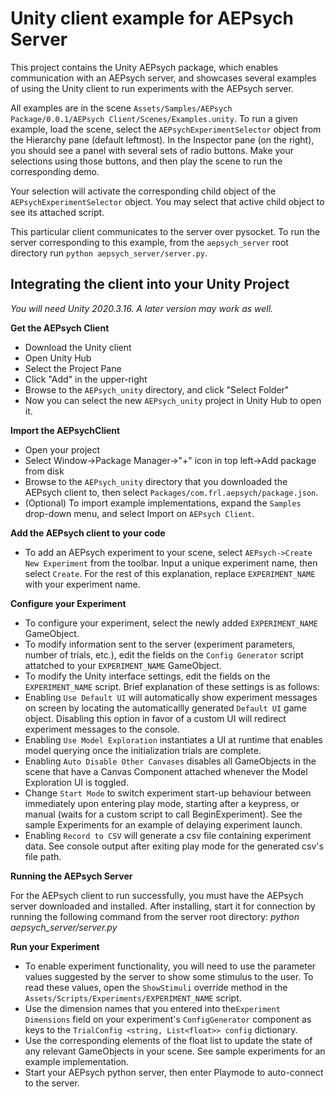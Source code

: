 # Unity client example for AEPsych Server

This project contains the Unity AEPsych package, which enables communication with an AEPsych server, and showcases several examples of using the Unity client to run experiments with the AEPsych server.

All examples are in the scene `Assets/Samples/AEPsych Package/0.0.1/AEPsych Client/Scenes/Examples.unity`. To run a given example, load the scene, select
the `AEPsychExperimentSelector` object from the Hierarchy pane (default leftmost). In the Inspector pane (on the right), you
should see a panel with several sets of radio buttons. Make your selections using those buttons, and then play the scene to run the corresponding demo.

Your selection will activate the corresponding child object of the `AEPsychExperimentSelector` object. You may select that active child object to see its attached script.

This particular client communicates to the server over pysocket. To run the server corresponding to this example, from the `aepsych_server` root directory run `python aepsych_server/server.py`.

## Integrating the client into your Unity Project ##

*You will need Unity 2020.3.16.  A later version may work as well.*

**Get the AEPsych Client**

- Download the Unity client
- Open Unity Hub
- Select the Project Pane
- Click "Add" in the upper-right
- Browse to the `AEPsych_unity` directory, and click "Select Folder"
- Now you can select the new `AEPsych_unity` project in Unity Hub to open it.

**Import the AEPsychClient**

- Open your project
- Select Window->Package Manager->"+" icon in top left->Add package from disk
- Browse to the `AEPsych_unity` directory that you downloaded the AEPsych client to, then select `Packages/com.frl.aepsych/package.json`.
- (Optional) To import example implementations, expand the `Samples` drop-down menu, and select Import on `AEPsych Client`.

**Add the AEPsych client to your code**

- To add an AEPsych experiment to your scene, select `AEPsych->Create New Experiment` from the toolbar. Input a unique experiment name, then select `Create`. For the rest of this explanation, replace `EXPERIMENT_NAME` with your experiment name.

**Configure your Experiment**

- To configure your experiment, select the newly added `EXPERIMENT_NAME` GameObject.
- To modify information sent to the server (experiment parameters, number of trials, etc.), edit the fields on the `Config Generator` script attatched to your `EXPERIMENT_NAME` GameObject.
- To modify the Unity interface settings, edit the fields on the `EXPERIMENT_NAME` script. Brief explanation of these settings is as follows:
- Enabling `Use Default UI` will automatically show experiment messages on screen by locating the automaticallly generated `Default UI` game object. Disabling this option in favor of a custom UI will redirect experiment messages to the console.
- Enabling `Use Model Exploration` instantiates a UI at runtime that enables model querying once the initialization trials are complete.
- Enabling `Auto Disable Other Canvases` disables all GameObjects in the scene that have a Canvas Component attached whenever the Model Exploration UI is toggled.
- Change `Start Mode` to switch experiment start-up behaviour between immediately upon entering play mode, starting after a keypress, or manual (waits for a custom script to call BeginExperiment). See the sample Experiments for an example of delaying experiment launch.
- Enabling `Record to CSV` will generate a csv file containing experiment data. See console output after exiting play mode for the generated csv's file path.

**Running the AEPsych Server**

For the AEPsych client to run successfully, you must have the AEPsych server downloaded and installed.
After installing, start it for connection by running the following command from the server root directory:
_python aepsych_server/server.py_

**Run your Experiment**

- To enable experiment functionality, you will need to use the parameter values suggested by the server to show some stimulus to the user. To read these values, open the `ShowStimuli` override method in the `Assets/Scripts/Experiments/EXPERIMENT_NAME` script.
- Use the dimension names that you entered into the`Experiment Dimensions` field on your experiment's `ConfigGenerator` component as keys to the `TrialConfig <string, List<float>> config` dictionary.
- Use the corresponding elements of the float list to update the state of any relevant GameObjects in your scene. See sample experiments for an example implementation.
- Start your AEPsych python server, then enter Playmode to auto-connect to the server.
